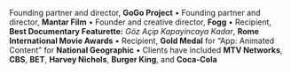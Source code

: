 Founding partner and director, **GoGo Project** • Founding partner and director, **Mantar Film** • Founder and creative director, **Fogg** • Recipient, **Best Documentary Featurette:** *Göz Açip Kapayincaya Kadar*, **Rome International Movie Awards** • Recipient, **Gold Medal** for “App: Animated Content” for **National Geographic** • Clients have included **MTV Networks**, **CBS**, **BET**, **Harvey Nichols**, **Burger King**, and **Coca-Cola**

